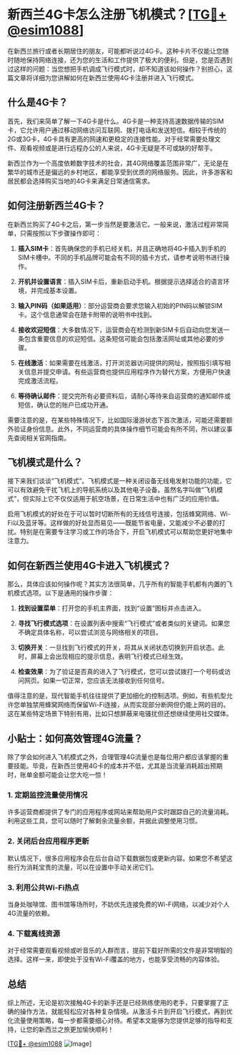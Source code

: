 # 新西兰4G卡怎么注册飞机模式？[[TG💪+ @esim1088](https://t.me/s/esim1088)]

在新西兰旅行或者长期居住的朋友，可能都听说过4G卡。这种卡片不仅能让您随时随地保持网络连接，还为您的生活和工作提供了极大的便利。但是，您是否遇到过这样的问题：当您想把手机调成飞行模式时，却不知道该如何操作？别担心，这篇文章将详细为您讲解如何在新西兰使用4G卡注册并进入飞行模式。

## 什么是4G卡？

首先，我们来简单了解一下4G卡是什么。4G卡是一种支持高速数据传输的SIM卡，它允许用户通过移动网络访问互联网、拨打电话和发送短信。相较于传统的2G或3G卡，4G卡具有更高的网速和更稳定的连接性能。对于经常需要处理文件、观看视频或是进行远程办公的人来说，4G卡无疑是不可或缺的好帮手。

新西兰作为一个高度依赖数字技术的社会，其4G网络覆盖范围非常广，无论是在繁华的城市还是偏远的乡村地区，都能享受到优质的网络服务。因此，许多游客和居民都会选择购买当地的4G卡来满足日常通信需求。

## 如何注册新西兰4G卡？

在新西兰购买了4G卡之后，第一步当然是要激活它。一般来说，激活过程非常简单，只需按照以下步骤操作即可：

1. **插入SIM卡**：首先确保您的手机已经关机，并且正确地将4G卡插入到手机的SIM卡槽中。不同的手机品牌可能会有不同的插卡方式，请参考说明书进行操作。
   
2. **开机并设置语言**：插入SIM卡后，重新启动手机。根据提示选择适合的语言环境，并完成基本设置。
   
3. **输入PIN码（如果适用）**：部分运营商会要求您输入初始的PIN码以解锁SIM卡。这个信息通常会在随卡附带的说明书中找到。

4. **接收欢迎短信**：大多数情况下，运营商会在检测到新SIM卡后自动向您发送一条包含重要信息的欢迎短信。这条短信可能会包括激活网址或其他必要的步骤。

5. **在线激活**：如果需要在线激活，打开浏览器访问提供的网址，按照指引填写相关信息并提交申请。有些运营商也提供应用程序作为替代方案，方便用户快速完成激活流程。

6. **等待确认邮件**：提交完所有必要资料后，请耐心等待来自运营商的通知邮件或短信，确认您的账户已成功开通。

需要注意的是，在某些特殊情况下，比如国际漫游状态下首次激活，可能还需要额外验证身份信息。此外，不同运营商的具体操作细节可能会有所不同，所以建议事先查阅相关官网指南。

## 飞机模式是什么？

接下来我们谈谈“飞机模式”。飞机模式是一种关闭设备无线电发射功能的功能，它可以有效避免干扰飞机上的导航系统以及其他电子设备。虽然名字叫做“飞机模式”，但实际上它不仅仅适用于航空场景，在日常生活中也有广泛的应用价值。

启用飞机模式的好处在于可以暂时切断所有的无线信号连接，包括蜂窝网络、Wi-Fi以及蓝牙等。这样做的好处显而易见——既能节省电量，又能减少不必要的打扰。特别是在需要专注学习或工作的场合下，开启飞机模式可以帮助您更好地集中注意力。

## 如何在新西兰使用4G卡进入飞机模式？

那么，具体应该如何操作呢？其实方法很简单，几乎所有的智能手机都有内置的飞机模式选项。以下是通用的操作步骤：

1. **找到设置菜单**：打开您的手机主界面，找到“设置”图标并点击进入。
   
2. **寻找飞行模式选项**：在设置列表中搜索“飞行模式”或者类似的关键词。如果您不确定具体名称，可以尝试浏览与网络相关的项目。
   
3. **切换开关**：一旦找到飞行模式的开关，将其从关闭状态切换到开启状态。此时，屏幕上会出现相应的提示信息，表明飞行模式已经生效。
   
4. **检查效果**：为了验证是否真的进入了飞行模式，您可以尝试拨打一个号码或访问网页。如果一切正常，您应该无法接收到任何信号。

值得注意的是，现代智能手机往往提供了更加细化的控制选项。例如，有些机型允许您单独禁用蜂窝网络而保留Wi-Fi连接，从而实现部分断网但仍能上网的目的。这在某些特定场景下特别有用，比如只想屏蔽来电骚扰但还想继续使用社交媒体。

## 小贴士：如何高效管理4G流量？

除了学会如何进入飞机模式之外，合理管理4G流量也是每位用户都应该掌握的重要技能。毕竟，在新西兰使用4G卡的成本并不低，尤其是当流量消耗超出预期时，账单金额可能会让您大吃一惊！

### 1. 定期监控流量使用情况

许多运营商都提供了专门的应用程序或网站来帮助用户实时跟踪自己的流量消耗。利用这些工具，您可以随时了解剩余流量余额，并据此调整使用习惯。

### 2. 关闭后台应用程序更新

默认情况下，很多应用程序会在后台自动下载数据包或更新内容。如果您不希望这些行为消耗宝贵的流量，可以在设置中手动关闭它们。

### 3. 利用公共Wi-Fi热点

当身处咖啡馆、图书馆等场所时，不妨优先连接免费的Wi-Fi网络，以减少对个人4G流量的依赖。

### 4. 下载离线资源

对于经常需要观看视频或听音乐的人群而言，提前下载好所需的文件是非常明智的选择。这样一来，即使处于没有Wi-Fi覆盖的地方，也能享受流畅的内容体验。

## 总结

综上所述，无论是初次接触4G卡的新手还是已经熟练使用的老手，只要掌握了正确的操作方法，就能轻松应对各种复杂情境。从激活卡片到开启飞行模式，再到优化流量使用策略，每一步都需要细心对待。希望本文能够为您提供足够的指导和支持，让您的新西兰之旅更加愉快顺利！

[[TG💪+ @esim1088](https://t.me/s/esim1088) ![Image](https://i.postimg.cc/4NQfJmqS/Snipaste-2025-05-13-00-14-12.png)]